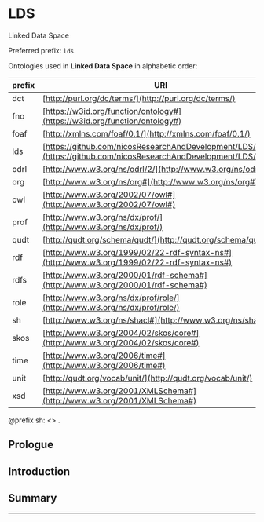# LDS

Linked Data Space

Preferred prefix: `lds`.

Ontologies used in **Linked Data Space** in alphabetic order:

| prefix | URI                                                                                                               |
|--------|-------------------------------------------------------------------------------------------------------------------|
| dct    | [http://purl.org/dc/terms/](http://purl.org/dc/terms/)                                                            |
| fno    | [https://w3id.org/function/ontology#](https://w3id.org/function/ontology#)                                        |
| foaf   | [http://xmlns.com/foaf/0.1/](http://xmlns.com/foaf/0.1/)                                                          |
| lds    | [https://github.com/nicosResearchAndDevelopment/LDS/](https://github.com/nicosResearchAndDevelopment/LDS/lds.ttl) |
| odrl   | [http://www.w3.org/ns/odrl/2/](http://www.w3.org/ns/odrl/2/)                                                      |
| org    | [http://www.w3.org/ns/org#](http://www.w3.org/ns/org#)                                                            |
| owl    | [http://www.w3.org/2002/07/owl#](http://www.w3.org/2002/07/owl#)                                                  |
| prof   | [http://www.w3.org/ns/dx/prof/](http://www.w3.org/ns/dx/prof/)                                                    |
| qudt   | [http://qudt.org/schema/qudt/](http://qudt.org/schema/qudt/)                                                      |
| rdf    | [http://www.w3.org/1999/02/22-rdf-syntax-ns#](http://www.w3.org/1999/02/22-rdf-syntax-ns#)                        |
| rdfs   | [http://www.w3.org/2000/01/rdf-schema#](http://www.w3.org/2000/01/rdf-schema#)                                    |
| role   | [http://www.w3.org/ns/dx/prof/role/](http://www.w3.org/ns/dx/prof/role/)                                          |
| sh     | [http://www.w3.org/ns/shacl#](http://www.w3.org/ns/shacl#)                                                        |
| skos   | [http://www.w3.org/2004/02/skos/core#](http://www.w3.org/2004/02/skos/core#)                                      |
| time   | [http://www.w3.org/2006/time#](http://www.w3.org/2006/time#)                                                      |
| unit   | [http://qudt.org/vocab/unit/](http://qudt.org/vocab/unit/)                                                        |
| xsd    | [http://www.w3.org/2001/XMLSchema#](http://www.w3.org/2001/XMLSchema#)                                            |

@prefix sh:       <> .

## Prologue

## Introduction

## Summary

---